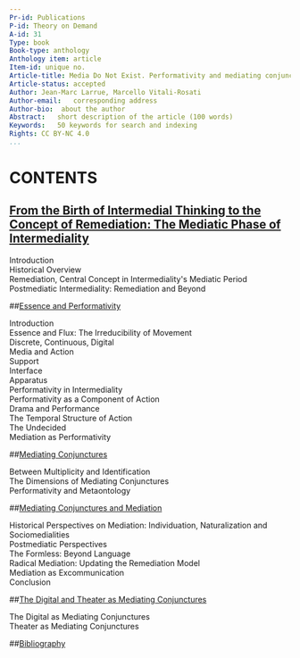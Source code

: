 ```yaml
---
Pr-id: Publications
P-id: Theory on Demand
A-id: 31
Type: book
Book-type: anthology
Anthology item: article
Item-id: unique no.
Article-title: Media Do Not Exist. Performativity and mediating conjunctures
Article-status: accepted
Author: Jean-Marc Larrue, Marcello Vitali-Rosati
Author-email:   corresponding address
Author-bio:  about the author
Abstract:   short description of the article (100 words)
Keywords:   50 keywords for search and indexing
Rights: CC BY-NC 4.0
...
```


# CONTENTS

## [From the Birth of Intermedial Thinking to the Concept of Remediation: The Mediatic Phase of Intermediality](02chapter1.md)

Introduction<br />
Historical Overview<br />
Remediation, Central Concept in Intermediality's Mediatic Period<br />
Postmediatic Intermediality: Remediation and Beyond<br />


##[Essence and Performativity](03chapter2.md)

Introduction<br />
Essence and Flux: The Irreducibility of Movement<br />
Discrete, Continuous, Digital<br />
Media and Action<br />
Support<br />
Interface<br />
Apparatus<br />
Performativity in Intermediality<br />
Performativity as a Component of Action<br />
Drama and Performance<br />
The Temporal Structure of Action<br />
The Undecided<br />
Mediation as Performativity<br />


##[Mediating Conjunctures](04chapter3.md)

Between Multiplicity and Identification<br />
The Dimensions of Mediating Conjunctures<br />
Performativity and Metaontology<br />


##[Mediating Conjunctures and Mediation](05chapter4.md)

Historical Perspectives on Mediation: Individuation, Naturalization and Sociomedialities<br />
Postmediatic Perspectives<br />
The Formless: Beyond Language<br />
Radical Mediation: Updating the Remediation Model<br />
Mediation as Excommunication<br />
Conclusion<br />


##[The Digital and Theater as Mediating Conjunctures](06chapter5.md)

The Digital as Mediating Conjunctures<br />
Theater as Mediating Conjunctures<br />

##[Bibliography](07bibliography.md)